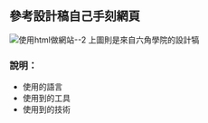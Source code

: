 ## 參考設計稿自己手刻網頁

![使用html做網站--2](https://user-images.githubusercontent.com/30917086/99865736-da4ec580-2be6-11eb-8aac-a7c77399c9cc.png)
上圖則是來自六角學院的設計犒

### 說明：
* 使用的語言
* 使用到的工具
* 使用到的技術

